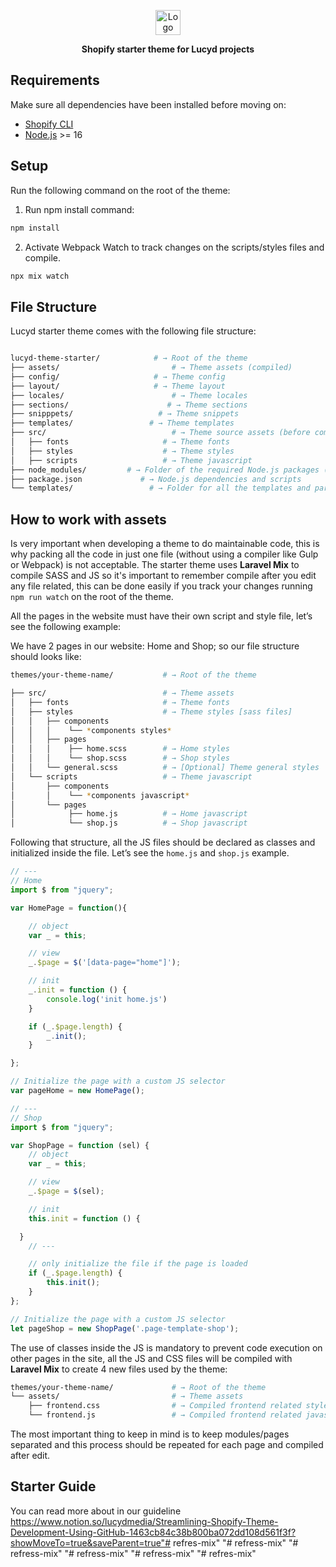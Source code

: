 <p align="center">
  <a href="https://www.wearelucyd.com/">
    <img alt="Logo" src="https://www.wearelucyd.com/wp-content/uploads/2021/02/Lucyd_Logo.webp" height="40">
  </a>
</p>
 
<p align="center">
  <strong>Shopify starter theme for Lucyd projects</strong>
</p> 

## Requirements

Make sure all dependencies have been installed before moving on:

- [Shopify CLI](https://shopify.dev/docs/api/shopify-cli/)
- [Node.js](http://nodejs.org/) >= 16

## Setup

Run the following command on the root of the theme:
 
1. Run npm install command:
```sh 
npm install
```

2. Activate Webpack Watch to track changes on the scripts/styles files and compile.

```sh 
npx mix watch
```

## File Structure

Lucyd starter theme comes with the following file structure:

```sh

lucyd-theme-starter/			# → Root of the theme
├── assets/							# → Theme assets (compiled)
├── config/                    	# → Theme config
├── layout/                    	# → Theme layout
├── locales/                    	# → Theme locales
├── sections/                      # → Theme sections
├── snipppets/                   # → Theme snippets
├── templates/                 # → Theme templates
├── src/                    		# → Theme source assets (before compilation)
│   ├── fonts                     # → Theme fonts
│   ├── styles                    # → Theme styles
│   ├── scripts                   # → Theme javascript 
├── node_modules/         # → Folder of the required Node.js packages (never edit)
├── package.json             # → Node.js dependencies and scripts
└── templates/                 # → Folder for all the templates and parts of the site
```

## How to work with assets

Is very important when developing a theme to do maintainable code, this is why packing all the code in just one file (without using a compiler like Gulp or Webpack) is not acceptable. The starter theme uses **Laravel Mix** to compile SASS and JS so it's important to remember compile after you edit any file related, this can be done easily if you track your changes running `npm run watch` on the root of the theme.

All the pages in the website must have their own script and style file, let’s see the following example:

We have 2 pages in our website: Home and Shop; so our file structure should looks like:

```bash
themes/your-theme-name/           # → Root of the theme

├── src/                          # → Theme assets
│   ├── fonts                     # → Theme fonts
│   ├── styles                    # → Theme styles [sass files]
│   │   ├── components
│   │   │    └── *components styles*
│   │   ├── pages
│   │   │    ├── home.scss        # → Home styles
│   │   │    └── shop.scss        # → Shop styles
│   │   └── general.scss          # → [Optional] Theme general styles
│   └── scripts                   # → Theme javascript
│       ├── components
│       │    └── *components javascript*
│       └── pages
│            ├── home.js          # → Home javascript
│            └── shop.js          # → Shop javascript
```

Following that structure, all the JS files should be declared as classes and initialized inside the file. Let’s see the `home.js`  and `shop.js` example.

```jsx
// ---
// Home
import $ from "jquery";

var HomePage = function(){

    // object
    var _ = this;

    // view
    _.$page = $('[data-page="home"]');

    // init
    _.init = function () {
        console.log('init home.js')
    }

    if (_.$page.length) {
        _.init();
    }

};

// Initialize the page with a custom JS selector
var pageHome = new HomePage();
```

```jsx
// ---
// Shop
import $ from "jquery";

var ShopPage = function (sel) {
	// object
	var _ = this;

	// view
	_.$page = $(sel);

	// init
	this.init = function () {

  }
	// ---

	// only initialize the file if the page is loaded
	if (_.$page.length) {
		this.init();
	}
};

// Initialize the page with a custom JS selector
let pageShop = new ShopPage('.page-template-shop');
```

The use of classes inside the JS is mandatory to prevent code execution on other pages in the site, all the JS and CSS files will be compiled with **Laravel Mix** to create 4 new files used by the theme:

```bash
themes/your-theme-name/             # → Root of the theme
└── assets/                         # → Theme assets
    ├── frontend.css                # → Compiled frontend related styles
    └── frontend.js                 # → Compiled frontend related javascript
```

The most important thing to keep in mind is to keep modules/pages separated and this process should be repeated for each page and compiled after edit.

## Starter Guide

You can read more about in our guideline https://www.notion.so/lucydmedia/Streamlining-Shopify-Theme-Development-Using-GitHub-1463cb84c38b800ba072dd108d561f3f?showMoveTo=true&saveParent=true"# refres-mix" 
"# refress-mix" 
"# refress-mix" 
"# refress-mix" 
"# refress-mix" 
"# refres-mix" 
